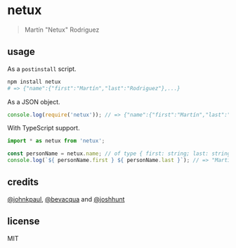 # netux

> Martín "Netux" Rodriguez

## usage

As a `postinstall` script.

```bash
npm install netux
# => {"name":{"first":"Martín","last":"Rodriguez"},...}
```

As a JSON object.

```js
console.log(require('netux')); // => {"name":{"first":"Martín","last":"Rodriguez"},...}
```

With TypeScript support.

```ts
import * as netux from 'netux';

const personName = netux.name; // of type { first: string; last: string }
console.log(`${ personName.first } ${ personName.last }`); // => "Martín Rodriguez"

```

## credits

[@johnkpaul](https://github.com/johnkpaul/johnkpaul), [@bevacqua](https://github.com/bevacqua/bevacqua) and [@joshhunt](https://github.com/bevacqua/bevacqua)

## license

MIT
